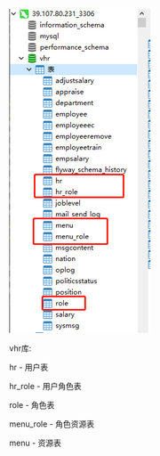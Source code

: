 ![用户-角色-资源](images/user-role-menu.png)

vhr库:

hr - 用户表

hr_role - 用户角色表

role - 角色表

menu_role - 角色资源表

menu - 资源表